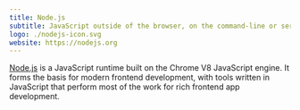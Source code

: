 ```yaml
---
title: Node.js
subtitle: JavaScript outside of the browser, on the command-line or server-side
logo: ./nodejs-icon.svg
website: https://nodejs.org
---
```


[Node.js](https://nodejs.org) is a JavaScript runtime built on the Chrome V8 JavaScript engine. It
forms the basis for modern frontend development, with tools written in
JavaScript that perform most of the work for rich frontend app development.
